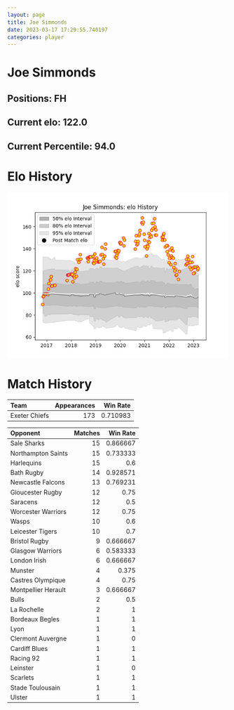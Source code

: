 ```yaml
---  
layout: page  
title: Joe Simmonds  
date: 2023-03-17 17:29:55.740197  
categories: player  
---
```

# Joe Simmonds

## Positions: FH

## Current elo: 122.0

## Current Percentile: 94.0

# Elo History


![elo history](history_JoeSimmonds.png)
# Match History


| Team          |   Appearances |   Win Rate |
|:--------------|--------------:|-----------:|
| Exeter Chiefs |           173 |   0.710983 |

| Opponent            |   Matches |   Win Rate |
|:--------------------|----------:|-----------:|
| Sale Sharks         |        15 |   0.866667 |
| Northampton Saints  |        15 |   0.733333 |
| Harlequins          |        15 |   0.6      |
| Bath Rugby          |        14 |   0.928571 |
| Newcastle Falcons   |        13 |   0.769231 |
| Gloucester Rugby    |        12 |   0.75     |
| Saracens            |        12 |   0.5      |
| Worcester Warriors  |        12 |   0.75     |
| Wasps               |        10 |   0.6      |
| Leicester Tigers    |        10 |   0.7      |
| Bristol Rugby       |         9 |   0.666667 |
| Glasgow Warriors    |         6 |   0.583333 |
| London Irish        |         6 |   0.666667 |
| Munster             |         4 |   0.375    |
| Castres Olympique   |         4 |   0.75     |
| Montpellier Herault |         3 |   0.666667 |
| Bulls               |         2 |   0.5      |
| La Rochelle         |         2 |   1        |
| Bordeaux Begles     |         1 |   1        |
| Lyon                |         1 |   1        |
| Clermont Auvergne   |         1 |   0        |
| Cardiff Blues       |         1 |   1        |
| Racing 92           |         1 |   1        |
| Leinster            |         1 |   0        |
| Scarlets            |         1 |   1        |
| Stade Toulousain    |         1 |   1        |
| Ulster              |         1 |   1        |